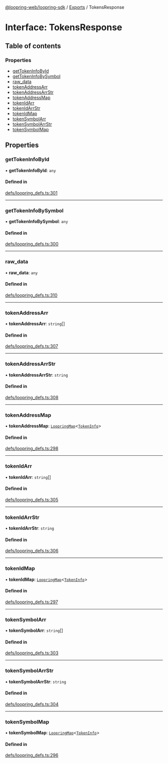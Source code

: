 [@loopring-web/loopring-sdk](../README.md) / [Exports](../modules.md) / TokensResponse

# Interface: TokensResponse

## Table of contents

### Properties

- [getTokenInfoById](TokensResponse.md#gettokeninfobyid)
- [getTokenInfoBySymbol](TokensResponse.md#gettokeninfobysymbol)
- [raw\_data](TokensResponse.md#raw_data)
- [tokenAddressArr](TokensResponse.md#tokenaddressarr)
- [tokenAddressArrStr](TokensResponse.md#tokenaddressarrstr)
- [tokenAddressMap](TokensResponse.md#tokenaddressmap)
- [tokenIdArr](TokensResponse.md#tokenidarr)
- [tokenIdArrStr](TokensResponse.md#tokenidarrstr)
- [tokenIdMap](TokensResponse.md#tokenidmap)
- [tokenSymbolArr](TokensResponse.md#tokensymbolarr)
- [tokenSymbolArrStr](TokensResponse.md#tokensymbolarrstr)
- [tokenSymbolMap](TokensResponse.md#tokensymbolmap)

## Properties

### getTokenInfoById

• **getTokenInfoById**: `any`

#### Defined in

[defs/loopring_defs.ts:301](https://github.com/Loopring/loopring_sdk/blob/a4b843d/src/defs/loopring_defs.ts#L301)

___

### getTokenInfoBySymbol

• **getTokenInfoBySymbol**: `any`

#### Defined in

[defs/loopring_defs.ts:300](https://github.com/Loopring/loopring_sdk/blob/a4b843d/src/defs/loopring_defs.ts#L300)

___

### raw\_data

• **raw\_data**: `any`

#### Defined in

[defs/loopring_defs.ts:310](https://github.com/Loopring/loopring_sdk/blob/a4b843d/src/defs/loopring_defs.ts#L310)

___

### tokenAddressArr

• **tokenAddressArr**: `string`[]

#### Defined in

[defs/loopring_defs.ts:307](https://github.com/Loopring/loopring_sdk/blob/a4b843d/src/defs/loopring_defs.ts#L307)

___

### tokenAddressArrStr

• **tokenAddressArrStr**: `string`

#### Defined in

[defs/loopring_defs.ts:308](https://github.com/Loopring/loopring_sdk/blob/a4b843d/src/defs/loopring_defs.ts#L308)

___

### tokenAddressMap

• **tokenAddressMap**: [`LoopringMap`](LoopringMap.md)<[`TokenInfo`](TokenInfo.md)\>

#### Defined in

[defs/loopring_defs.ts:298](https://github.com/Loopring/loopring_sdk/blob/a4b843d/src/defs/loopring_defs.ts#L298)

___

### tokenIdArr

• **tokenIdArr**: `string`[]

#### Defined in

[defs/loopring_defs.ts:305](https://github.com/Loopring/loopring_sdk/blob/a4b843d/src/defs/loopring_defs.ts#L305)

___

### tokenIdArrStr

• **tokenIdArrStr**: `string`

#### Defined in

[defs/loopring_defs.ts:306](https://github.com/Loopring/loopring_sdk/blob/a4b843d/src/defs/loopring_defs.ts#L306)

___

### tokenIdMap

• **tokenIdMap**: [`LoopringMap`](LoopringMap.md)<[`TokenInfo`](TokenInfo.md)\>

#### Defined in

[defs/loopring_defs.ts:297](https://github.com/Loopring/loopring_sdk/blob/a4b843d/src/defs/loopring_defs.ts#L297)

___

### tokenSymbolArr

• **tokenSymbolArr**: `string`[]

#### Defined in

[defs/loopring_defs.ts:303](https://github.com/Loopring/loopring_sdk/blob/a4b843d/src/defs/loopring_defs.ts#L303)

___

### tokenSymbolArrStr

• **tokenSymbolArrStr**: `string`

#### Defined in

[defs/loopring_defs.ts:304](https://github.com/Loopring/loopring_sdk/blob/a4b843d/src/defs/loopring_defs.ts#L304)

___

### tokenSymbolMap

• **tokenSymbolMap**: [`LoopringMap`](LoopringMap.md)<[`TokenInfo`](TokenInfo.md)\>

#### Defined in

[defs/loopring_defs.ts:296](https://github.com/Loopring/loopring_sdk/blob/a4b843d/src/defs/loopring_defs.ts#L296)
